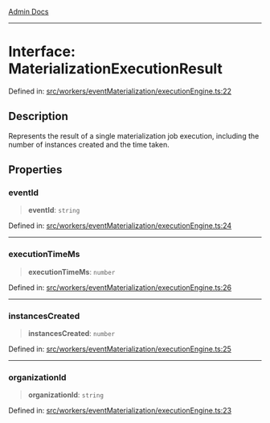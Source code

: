 [Admin Docs](/)

***

# Interface: MaterializationExecutionResult

Defined in: [src/workers/eventMaterialization/executionEngine.ts:22](https://github.com/gautam-divyanshu/talawa-api/blob/84910820371ade6fdca33545b3a0fc1e929731b2/src/workers/eventMaterialization/executionEngine.ts#L22)

## Description

Represents the result of a single materialization job execution,
including the number of instances created and the time taken.

## Properties

### eventId

> **eventId**: `string`

Defined in: [src/workers/eventMaterialization/executionEngine.ts:24](https://github.com/gautam-divyanshu/talawa-api/blob/84910820371ade6fdca33545b3a0fc1e929731b2/src/workers/eventMaterialization/executionEngine.ts#L24)

***

### executionTimeMs

> **executionTimeMs**: `number`

Defined in: [src/workers/eventMaterialization/executionEngine.ts:26](https://github.com/gautam-divyanshu/talawa-api/blob/84910820371ade6fdca33545b3a0fc1e929731b2/src/workers/eventMaterialization/executionEngine.ts#L26)

***

### instancesCreated

> **instancesCreated**: `number`

Defined in: [src/workers/eventMaterialization/executionEngine.ts:25](https://github.com/gautam-divyanshu/talawa-api/blob/84910820371ade6fdca33545b3a0fc1e929731b2/src/workers/eventMaterialization/executionEngine.ts#L25)

***

### organizationId

> **organizationId**: `string`

Defined in: [src/workers/eventMaterialization/executionEngine.ts:23](https://github.com/gautam-divyanshu/talawa-api/blob/84910820371ade6fdca33545b3a0fc1e929731b2/src/workers/eventMaterialization/executionEngine.ts#L23)
